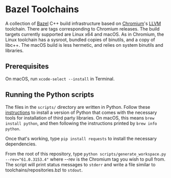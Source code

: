# Bazel Toolchains

A collection of [Bazel](https://bazel.build) C++ build infrastructure based on [Chromium](https://chromium.org)'s [LLVM](https://llvm.org) toolchain. There are tags corresponding to Chromium releases. The build targets currently supported are Linux x64 and macOS. As in Chromium, the Linux toolchain has a sysroot, bundled copies of binutils, and a copy of libc++. The macOS build is less hermetic, and relies on system binutils and libraries.

## Prerequisites

On macOS, run `xcode-select --install` in Terminal.

## Running the Python scripts

The files in the `scripts/` directory are written in Python. Follow these [instructions](http://docs.python-guide.org/en/latest/starting/installation/) to install a version of Python that comes with the necessary tools for installation of third party libraries. On macOS, this means `brew install python`, and then following the instructions printed by `brew info python`.

Once that's working, type `pip install requests` to install the necessary dependencies.

From the root of this repository, type `python scripts/generate_workspace.py --rev="61.0.3153.4"` where --rev is the Chromium tag you wish to pull from. The script will print status messages to `stderr` and write a file similar to toolchains/repositories.bzl to `stdout`.

